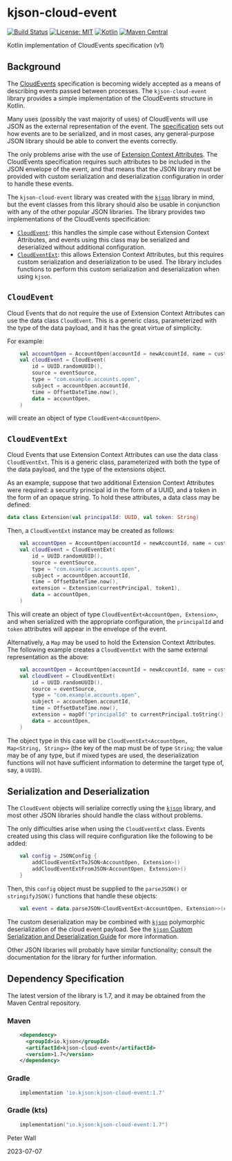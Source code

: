 # kjson-cloud-event

[![Build Status](https://travis-ci.com/pwall567/kjson-cloud-event.svg?branch=main)](https://app.travis-ci.com/github/pwall567/kjson-cloud-event)
[![License: MIT](https://img.shields.io/badge/License-MIT-yellow.svg)](https://opensource.org/licenses/MIT)
[![Kotlin](https://img.shields.io/static/v1?label=Kotlin&message=v1.7.21&color=7f52ff&logo=kotlin&logoColor=7f52ff)](https://github.com/JetBrains/kotlin/releases/tag/v1.7.21)
[![Maven Central](https://img.shields.io/maven-central/v/io.kjson/kjson-cloud-event?label=Maven%20Central)](https://search.maven.org/search?q=g:%22io.kjson%22%20AND%20a:%22kjson-cloud-event%22)

Kotlin implementation of CloudEvents specification (v1)

## Background

The [CloudEvents](https://cloudevents.io/) specification is becoming widely accepted as a means of describing events
passed between processes.
The `kjson-cloud-event` library provides a simple implementation of the CloudEvents structure in Kotlin.

Many uses (possibly the vast majority of uses) of CloudEvents will use JSON as the external representation of the event.
The [specification](https://github.com/cloudevents/spec/blob/main/cloudevents/spec.md) sets out how events are to be
serialized, and in most cases, any general-purpose JSON library should be able to convert the events correctly. 

The only problems arise with the use of
[Extension Context Attributes](https://github.com/cloudevents/spec/blob/main/cloudevents/spec.md#extension-context-attributes).
The CloudEvents specification requires such attributes to be included in the JSON envelope of the event, and that means
that the JSON library must be provided with custom serialization and deserialization configuration in order to handle
these events.

The `kjson-cloud-event` library was created with the [`kjson`](https://github.com/pwall567/kjson) library in mind, but
the event classes from this library should also be usable in conjunction with any of the other popular JSON libraries.
The library provides two implementations of the CloudEvents specification:

- [`CloudEvent`](#cloudevent): this handles the simple case without Extension Context Attributes, and events using this
class may be serialized and deserialized without additional configuration.
- [`CloudEventExt`](#cloudeventext): this allows Extension Context Attributes, but this requires custom serialization
and deserialization to be used.
The library includes functions to perform this custom serialization and deserialization when using `kjson`.

## `CloudEvent`

Cloud Events that do not require the use of Extension Context Attributes can use the data class `CloudEvent`.
This is a generic class, parameterized with the type of the data payload, and it has the great virtue of simplicity.

For example:
```kotlin
    val accountOpen = AccountOpen(accountId = newAccountId, name = customerName)
    val cloudEvent = CloudEvent(
        id = UUID.randomUUID(),
        source = eventSource,
        type = "com.example.accounts.open",
        subject = accountOpen.accountId,
        time = OffsetDateTime.now(),
        data = accountOpen,
    )
```
will create an object of type `CloudEvent<AccountOpen>`.

## `CloudEventExt`

Cloud Events that use Extension Context Attributes can use the data class `CloudEventExt`.
This is a generic class, parameterized with both the type of the data payload, and the type of the extensions object.

As an example, suppose that two additional Extension Context Attributes were required: a security principal id in the
form of a UUID, and a token in the form of an opaque string.
To hold these attributes, a data class may be defined:
```kotlin
data class Extension(val principalId: UUID, val token: String)
```

Then, a `CloudEventExt` instance may be created as follows:
```kotlin
    val accountOpen = AccountOpen(accountId = newAccountId, name = customerName)
    val cloudEvent = CloudEventExt(
        id = UUID.randomUUID(),
        source = eventSource,
        type = "com.example.accounts.open",
        subject = accountOpen.accountId,
        time = OffsetDateTime.now(),
        extension = Extension(currentPrincipal, token1),
        data = accountOpen,
    )
```
This will create an object of type `CloudEventExt<AccountOpen, Extension>`, and when serialized with the appropriate
configuration, the `principalId` and `token` attributes will appear in the envelope of the event.

Alternatively, a `Map` may be used to hold the Extension Context Attributes.
The following example creates a `CloudEventExt` with the same external representation as the above:
```kotlin
    val accountOpen = AccountOpen(accountId = newAccountId, name = customerName)
    val cloudEvent = CloudEventExt(
        id = UUID.randomUUID(),
        source = eventSource,
        type = "com.example.accounts.open",
        subject = accountOpen.accountId,
        time = OffsetDateTime.now(),
        extension = mapOf("principalId" to currentPrincipal.toString(), "token" to token1),
        data = accountOpen,
    )
```
The object type in this case will be `CloudEventExt<AccountOpen, Map<String, String>>` (the key of the map must be of
type `String`; the value may be of any type, but if mixed types are used, the deserialization functions will not have
sufficient information to determine the target type of, say, a `UUID`).

## Serialization and Deserialization

The `CloudEvent` objects will serialize correctly using the [`kjson`](https://github.com/pwall567/kjson) library,
and most other JSON libraries should handle the class without problems.

The only difficulties arise when using the `CloudEventExt` class.
Events created using this class will require configuration like the following to be added:
```kotlin
    val config = JSONConfig {
        addCloudEventExtToJSON<AccountOpen, Extension>()
        addCloudEventExtFromJSON<AccountOpen, Extension>()
    }
```
Then, this `config` object must be supplied to the `parseJSON()` or `stringifyJSON()` functions that handle these
objects:
```kotlin
    val event = data.parseJSON<CloudEventExt<AccountOpen, Extension>>(config)
```

The custom deserialization may be combined with [`kjson`](https://github.com/pwall567/kjson) polymorphic
deserialization of the cloud event payload.
See the
[`kjson` Custom Serialization and Deserialization Guide](https://github.com/pwall567/kjson/blob/main/CUSTOM.md#fromjsonpolymorphic)
for more information.

Other JSON libraries will probably have similar functionality; consult the documentation for the library for further
information.

## Dependency Specification

The latest version of the library is 1.7, and it may be obtained from the Maven Central repository.

### Maven
```xml
    <dependency>
      <groupId>io.kjson</groupId>
      <artifactId>kjson-cloud-event</artifactId>
      <version>1.7</version>
    </dependency>
```
### Gradle
```groovy
    implementation 'io.kjson:kjson-cloud-event:1.7'
```
### Gradle (kts)
```kotlin
    implementation("io.kjson:kjson-cloud-event:1.7")
```

Peter Wall

2023-07-07
